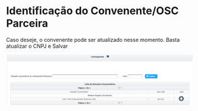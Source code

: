 # Identificação do Convenente/OSC Parceira

Caso deseje, o convenente pode ser atualizado nesse momento. Basta atualizar o CNPJ e Salvar

![](../../.gitbook/assets/image%20%2813%29.png)

